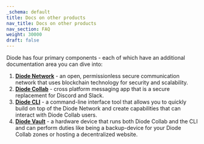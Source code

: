 ```yaml
---
_schema: default
title: Docs on other products
nav_title: Docs on other products
nav_section: FAQ
weight: 30000
draft: false
---
```

Diode has four primary components - each of which have an additional documentation area you can dive into:

1. <a href="https://network.docs.diode.io" title="Diode Network" target="_blank" rel="noopener"><strong>Diode Network</strong></a> - an open, permissionless secure communication network that uses blockchain technology for security and scalability.
2. <a href="https://app.docs.diode.io" title="Diode App" target="_blank" rel="noopener"><strong>Diode Collab</strong></a> - cross platform messaging app that is a secure replacement for Discord and Slack.
3. <a href="https://cli.docs.diode.io" title="Diode CLI" target="_blank" rel="noopener"><strong>Diode CLI</strong></a> - a command-line interface tool that allows you to quickly build on top of the Diode Network and create capabilities that can interact with Diode Collab users.
4. <a href="https://vaults.docs.diode.io" title="Diode Vault" target="_blank" rel="noopener"><strong>Diode Vault</strong></a> - a hardware device that runs both Diode Collab and the CLI and can perform duties like being a backup-device for your Diode Collab zones or hosting a decentralized website.